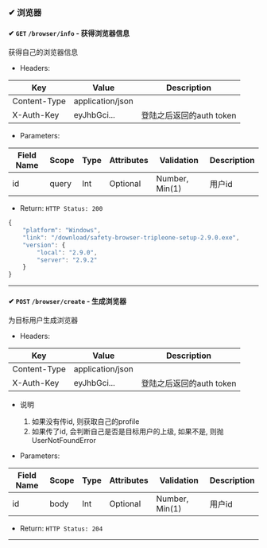 ### ✔ 浏览器

#### ✔ `GET` `/browser/info` - 获得浏览器信息

获得自己的浏览器信息

+ Headers:

Key                   | Value                 | Description      
------------------- | -------------------- | -----------
Content-Type      | application/json  |      
X-Auth-Key        | eyJhbGci...         |  登陆之后返回的auth token      

+ Parameters:

Field Name     | Scope | Type       | Attributes | Validation                | Description      
---------------- | ------- | ----------- | ----------- | -----------------------   | -------------
id                  | query  | Int          | Optional   |   Number, Min(1)      | 用户id 

+ Return: `HTTP Status: 200`

```javascript
{
    "platform": "Windows",
    "link": "/download/safety-browser-tripleone-setup-2.9.0.exe",
    "version": {
        "local": "2.9.0",
        "server": "2.9.2"
    }
}
```

---------------------

#### ✔ `POST` `/browser/create` - 生成浏览器

为目标用户生成浏览器

+ Headers:

Key                   | Value                 | Description      
------------------- | -------------------- | -----------
Content-Type      | application/json  |      
X-Auth-Key        | eyJhbGci...         |  登陆之后返回的auth token      

+ 说明
    1. 如果没有传id, 则获取自己的profile
    2. 如果传了id, 会判断自己是否是目标用户的上级, 如果不是, 则抛UserNotFoundError

+ Parameters:

Field Name     | Scope | Type       | Attributes | Validation                | Description      
---------------- | ------- | ----------- | ----------- | -----------------------   | -------------
id                  | body  | Int          | Optional   |   Number, Min(1)      | 用户id 

+ Return: `HTTP Status: 204`

---------------------
